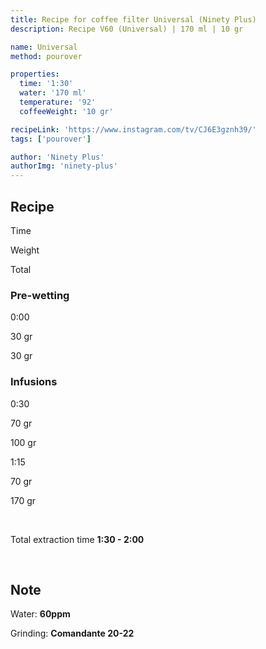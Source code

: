 ```yaml
---
title: Recipe for coffee filter Universal (Ninety Plus)
description: Recipe V60 (Universal) | 170 ml | 10 gr

name: Universal
method: pourover

properties:
  time: '1:30'
  water: '170 ml'
  temperature: '92'
  coffeeWeight: '10 gr'

recipeLink: 'https://www.instagram.com/tv/CJ6E3gznh39/'
tags: ['pourover']

author: 'Ninety Plus'
authorImg: 'ninety-plus'
---
```


## Recipe


<div class="time-line">

Time

Weight

Total

</div>

### Pre-wetting

<div class="time-line">

0:00

30 gr

30 gr

</div>


### Infusions

<div class="time-line">

0:30

70 gr

100 gr

</div>

<div class="time-line">

1:15

70 gr

170 gr

</div>
<br>

Total extraction time __1:30 - 2:00__

<br>
<div class="info-warm">

## Note

Water: __60ppm__

Grinding: __Сomandante 20-22__
</div>


